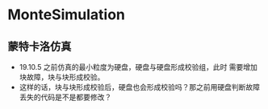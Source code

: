 # MonteSimulation

## 蒙特卡洛仿真
- 19.10.5 之前仿真的最小粒度为硬盘，硬盘与硬盘形成校验组，此时 需要增加块故障，块与块形成校验。
- 这样的话，块与块形成校验后，硬盘也会形成校验吗？那之前用硬盘判断故障丢失的代码是不是都要修改？
